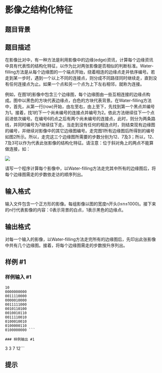 # 影像之结构化特征

## 题目背景



## 题目描述

在影像比对中，有一种方法是利用影像中的边缘(edge)资讯，计算每个边缘资讯中具有代表性的结构化特征，以作为比对两张影像是否相似的判断标准。Water-filling方法是从每个边缘图的一个端点开始，绕着相连的边缘点走并依序编号。若走到某一步时，遇到一个以上不同的连接点，则分成不同路径同时继续走，直到没有任何连接点为止。如果一个点和另一个点为上下左右相邻，就称为连接。 

例如，在图1的影像中包含三个边缘图，每个边缘图由一些互相连接的边缘点构成。图中以黑色的方块代表边缘点，白色的方块代表背景。在Water-filling方法中，首先，从第一行(row)开始，由左至右，由上至下，先找到第一个黑点并编号为1。接着，找1的下一个尚未编号的连接点并编号为2。依此方法继续往下一个点前进依次编号。在编号6的点之后有两个尚未编号的连接点，此时，则分为两条路线，并同时编号为7继续往下走。当走到没有任何的相连点时，则结束现有边缘图的编号，并继续对影像中的其它边缘图编号。走完图1所有边缘图后所得到的编号如图2所示。所以，走完这三个边缘图所需要的步数分别为12、7及3；所以，12、7及3可以作为代表此张影像的结构化特征。请注意：位于斜对角上的两点不能算做连接，如：

 ![](https://cdn.luogu.com.cn/upload/pic/704.png) 

请写一个程序计算每个影像中，以Water-filling方法走完其中所有的边缘图后，将每个边缘图需走的步数依走访的顺序列出。


## 输入格式

输入文件包含一个正方形的影像。每组影像以图的宽度n开头(l≤n≤1000)。接下来的n行代表影像的内容：0表示背景的白点，1表示黑色的边缘点。 


## 输出格式

对每一个输入的影像，以Water-filling方法走完所有的边缘图后，先印出此张影像中共有几个边缘图。接着，将每个边缘图需走的步数按升序列出。


## 样例 #1

### 样例输入 #1
```
10 
0000000000 
0011110000 
0000010000 
0011111000 
0010110100 
0010010110 
0011110010 
0100010010 
0100000110 
0100000000 ```

### 样例输出 #1

```
3 
3 
7 
12```

## 提示


